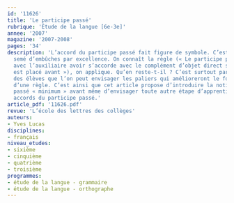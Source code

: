 ```yaml
---
id: '11626'
title: 'Le participe passé'
rubrique: 'Étude de la langue [6e-3e]'
annee: '2007'
magazine: '2007-2008'
pages: '34'
description: 'L’accord du participe passé fait figure de symbole. C’est le domaine
  semé d’embûches par excellence. On connaît la règle (« Le participe passé conjugué
  avec l’auxiliaire avoir s’accorde avec le complément d’objet direct si celui-ci
  est placé avant »), on applique. Qu’en reste-t-il ? C’est surtout par l’observation
  des élèves que l’on peut envisager les paliers qui amélioreront le fonctionnement
  d’une règle. C’est ainsi que cet article propose d’introduire la notion de participe
  passé « minimum » avant même d’envisager toute autre étape d’apprentissage sur les
  accords du participe passé.'
article_pdf: '11626.pdf'
revue: 'L’école des lettres des collèges'
auteurs:
- Yves Lucas
disciplines:
- français
niveau_etudes:
- sixième
- cinquième
- quatrième
- troisième
programmes:
- étude de la langue - grammaire
- étude de la langue - orthographe
---
```


